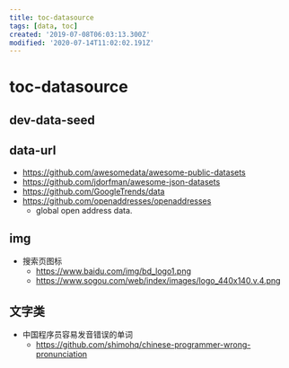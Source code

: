 ```yaml
---
title: toc-datasource
tags: [data, toc]
created: '2019-07-08T06:03:13.300Z'
modified: '2020-07-14T11:02:02.191Z'
---
```


# toc-datasource

## dev-data-seed

## data-url

- https://github.com/awesomedata/awesome-public-datasets
- https://github.com/jdorfman/awesome-json-datasets
- https://github.com/GoogleTrends/data
- https://github.com/openaddresses/openaddresses
  - global open address data.
## img

- 搜索页图标
  - https://www.baidu.com/img/bd_logo1.png
  - https://www.sogou.com/web/index/images/logo_440x140.v.4.png

## 文字类

- 中国程序员容易发音错误的单词    
  - https://github.com/shimohq/chinese-programmer-wrong-pronunciation  
